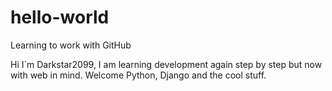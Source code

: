 # hello-world
Learning to work with GitHub

Hi I´m Darkstar2099,
I am learning development again step by step but now with web in mind.
Welcome Python, Django and the cool stuff.
